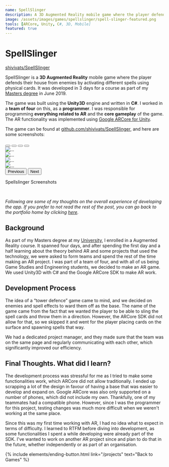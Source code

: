 ```yaml
---
name: SpellSlinger
description: A 3D Augmented Reality mobile game where the player defends their house from enemies by activating different spells using physical cards.
image: /assets/images/games/spellslinger/spell-slinger-featured.png
tools: [ARCore, Unity, C#, 3D, Mobile]
featured: true
---
```


# SpellSlinger

<i class="fab fa-github fa-1x"></i> [shivivats/SpellSlinger](https://github.com/shivivats/SpellSlinger)

SpellSlinger is a **3D Augmented Reality** mobile game where the player defends their house from enemies by activating different spells using physical cards. It was developed in 3 days for a course as part of my [Masters degree](https://www.aau.at/en/studien/master-game-studies-and-engineering/) in June 2019.

The game was built using the **Unity3D** engine and written in **C#**. I worked in a **team of four** on this, as a **programmer**. I was responsible for programming **everything related to AR** and the **core gameplay** of the game. The AR functionality was implemented using [Google ARCore for Unity](https://unity3d.com/partners/google/arcore).

The game can be found at [github.com/shivivats/SpellSlinger](https://github.com/shivivats/SpellSlinger), and here are some screenshots:

<div id="spellslingerCarousel" class="carousel slide" data-bs-theme="dark">
  <div class="carousel-indicators">
    <button type="button" data-bs-target="#spellslingerCarousel" data-bs-slide-to="0" class="active" aria-current="true" aria-label="Slide 1"></button>
    <button type="button" data-bs-target="#spellslingerCarousel" data-bs-slide-to="1" aria-label="Slide 2"></button>
    <button type="button" data-bs-target="#spellslingerCarousel" data-bs-slide-to="2" aria-label="Slide 3"></button>
    <button type="button" data-bs-target="#spellslingerCarousel" data-bs-slide-to="3" aria-label="Slide 4"></button>
  </div>
  <div class="carousel-inner">
    <div class="carousel-item active">
      <img src="/assets/images/games/spellslinger/spell-slinger-featured.png" class="d-block w-75" alt="...">
    </div>
    <div class="carousel-item">
      <img src="/assets/images/games/spellslinger/ss-1.png" class="d-block w-75" alt="...">
    </div>
    <div class="carousel-item">
      <img src="/assets/images/games/spellslinger/ss-2.png" class="d-block w-75" alt="...">
    </div>
    <div class="carousel-item">
      <img src="/assets/images/games/spellslinger/ss-3.png" class="d-block w-75" alt="...">
    </div>
  </div>
  <button class="carousel-control-prev" type="button" data-bs-target="#spellslingerCarousel" data-bs-slide="prev"  data-bs-theme="dark">
    <span class="carousel-control-prev-icon" aria-hidden="true"></span>
    <span class="visually-hidden">Previous</span>
  </button>
  <button class="carousel-control-next" type="button" data-bs-target="#spellslingerCarousel" data-bs-slide="next"  data-bs-theme="dark">
    <span class="carousel-control-next-icon" aria-hidden="true"></span>
    <span class="visually-hidden">Next</span>
  </button>
</div>
<div class="text-center">
    <p>Spellslinger Screenshots</p>
</div>


<br/>

*Following are some of my thoughts on the overall experience of developing the app. If you prefer to not read the rest of the post, you can go back to the portfolio home by clicking [here](/projects).*

## Background

As part of my Masters degree at my [University](https://www.aau.at/), I enrolled in a Augmented Reality course. It spanned four days, and after spending the first day and a half learning about the theory behind AR and some projects that used the technology, we were asked to form teams and spend the rest of the time making an AR project. I was part of a team of four, and with all of us being Game Studies and Engineering students, we decided to make an AR game. We used Unity3D with C# and the Google ARCore SDK to make AR work.

## Development Process

The idea of a “tower defence” game came to mind, and we decided on enemies and spell effects to ward them off as the base. The name of the game came from the fact that we wanted the player to be able to sling the spell cards and throw them in a direction. However, the ARCore SDK did not allow for that, so we skipped it and went for the player placing cards on the surface and spawning spells that way.

We had a dedicated project manager, and they made sure that the team was on the same page and regularly communicating with each other, which significantly improved our efficiency.

## Final Thoughts. What did I learn?

The development process was stressful for me as I tried to make some functionalities work, which ARCore did not allow traditionally. I ended up scrapping a lot of the design in favour of having a base that was easier to develop and expand on. Google ARCore was also only supported on a number of phones, which did not include my own. Thankfully, one of my teammates had a compatible phone. However, since I was the programmer for this project, testing changes was much more difficult when we weren't working at the same place.

Since this was my first time working with AR, I had no idea what to expect in terms of difficulty. I learned to RTFM before diving into development, as some functionalities I spent a while developing were already part of the SDK. I've wanted to work on another AR project since and plan to do that in the future, whether independently or as part of an organisation.


<p class="text-center">
{% include elements/ending-button.html link="/projects" text="Back to Games" %}
</p>